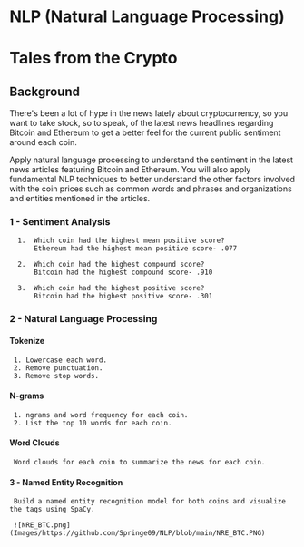 # NLP (Natural Language Processing)
# Tales from the Crypto

## Background

There's been a lot of hype in the news lately about cryptocurrency, so you want to take stock, so to speak, of the latest news headlines regarding Bitcoin and Ethereum to get a better feel for the current public sentiment around each coin.

Apply natural language processing to understand the sentiment in the latest news articles featuring Bitcoin and Ethereum. You will also apply fundamental NLP techniques to better understand the other factors involved with the coin prices such as common words and phrases and organizations and entities mentioned in the articles.



   ### 1 - Sentiment Analysis
      1.  Which coin had the highest mean positive score?
          Ethereum had the highest mean positive score- .077

      2.  Which coin had the highest compound score?
          Bitcoin had the highest compound score- .910

      3.  Which coin had the highest positive score?
          Bitcoin had the highest positive score- .301
      
      
   ### 2 - Natural Language Processing

   #### Tokenize
     1. Lowercase each word.
     2. Remove punctuation.
     3. Remove stop words.

   #### N-grams

     1. ngrams and word frequency for each coin.
     2. List the top 10 words for each coin.

   #### Word Clouds

     Word clouds for each coin to summarize the news for each coin.  
     
   #### 3 - Named Entity Recognition
     Build a named entity recognition model for both coins and visualize the tags using SpaCy.
     
     ![NRE_BTC.png](Images/https://github.com/Springe09/NLP/blob/main/NRE_BTC.PNG)

